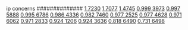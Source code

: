 


ip concerns
##############
[1 7230](https://www.phylliida.dev/modelwelfare/qwenbailconversationsWithJournals/#ZjAsZjAuxgXJBy40yQkuMssLyyHEDSRjLGMhzBEhNA==)
[1 7077](https://www.phylliida.dev/modelwelfare/qwenbailconversationsWithJournals/#ZjAsZjAuxgUuNscHyRAuMC4xywsuMs0NJGMsYyHMESEx)
[1 4745](https://www.phylliida.dev/modelwelfare/qwenbailconversationsWithJournals/#ZjAsZjAuxgUuMccHyRDEBMsLLjfNDSRjLGMhzBEhMQ==)
[0.999 3973](https://www.phylliida.dev/modelwelfare/qwenbailconversationsWithJournals/#ZjAsZjAuxgUuNscHLjLJCS4xywvJKMYNJGMsYyHMESEz)
[0.997 5888](https://www.phylliida.dev/modelwelfare/qwenbailconversationsWithJournals/#ZjAsZjAuxgUuMccHyRDEBMsLzw0kYyxjIcwRITI2)
[0.995 6786](https://www.phylliida.dev/modelwelfare/qwenbailconversationsWithJournals/#ZjAsZjAuxgUuMccHLjbJCckbxAvPDSRjLGMhzBEhMTc=)
[0.986 4336](https://www.phylliida.dev/modelwelfare/qwenbailconversationsWithJournals/#ZjAsZjAuxgUuNMcHLjHJCckbxAsuM80NJGMsYyHMESEx)
[0.982 7460](https://www.phylliida.dev/modelwelfare/qwenbailconversationsWithJournals/#ZjAsZjAuxgUuMTLICMoSxAXMDM4aLjAkYyxjIc0SITQ=)
[0.977 2525](https://www.phylliida.dev/modelwelfare/qwenbailconversationsWithJournals/#ZjAsZjAuxgXJB8sJLjLLC80YLjAkYyxjIcwRITQ5)
[0.977 4628](https://www.phylliida.dev/modelwelfare/qwenbailconversationsWithJournals/#ZjAsZjAuxgUuOccHyRAuMC4xywsuNM0NJGMsYyHMESEx)
[0.971 6062](https://www.phylliida.dev/modelwelfare/qwenbailconversationsWithJournals/#ZjAsZjAuxgUuMscHyRAuyhvECy41zQ0kYyxjIcwRITM=)
[0.971 2833](https://www.phylliida.dev/modelwelfare/qwenbailconversationsWithJournals/#ZjAsZjAuxgXJBy4xyQkuNssLLjLNDSRjLGMhzBEhMA==)
[0.924 1206](https://www.phylliida.dev/modelwelfare/qwenbailconversationsWithJournals/#ZjAsZjAuxgUuM8cHLjLJCS4xywvJKMYNJGMsYyHMESEz)
[0.924 3636](https://www.phylliida.dev/modelwelfare/qwenbailconversationsWithJournals/#ZjAsZjAuxgUuNccHyRAuMC4yywsuM80NJGMsYyHMESEw)
[0.818 6490](https://www.phylliida.dev/modelwelfare/qwenbailconversationsWithJournals/#ZjAsZjAuxgUuM8cHLjTJCckbxAsuMc0NJGMsYyHMESE2)
[0.731 6498](https://www.phylliida.dev/modelwelfare/qwenbailconversationsWithJournals/#ZjAsZjAuxgUuNccHyRAuyhvECy43zQ0kYyxjIcwRITI=)
